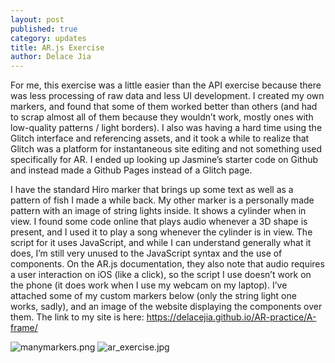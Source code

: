 ```yaml
---
layout: post
published: true
category: updates
title: AR.js Exercise
author: Delace Jia
---
```

For me, this exercise was a little easier than the API exercise because there was less processing of raw data and less UI development. I created my own markers, and found that some of them worked better than others (and had to scrap almost all of them because they wouldn’t work, mostly ones with low-quality patterns / light borders). I also was having a hard time using the Glitch interface and referencing assets, and it took a while to realize that Glitch was a platform for instantaneous site editing and not something used specifically for AR. I ended up looking up Jasmine’s starter code on Github and instead made a Github Pages instead of a Glitch page. 

I have the standard Hiro marker that brings up some text as well as a pattern of fish I made a while back. My other marker is a personally made pattern with an image of string lights inside. It shows a cylinder when in view. I found some code online that plays audio whenever a 3D shape is present, and I used it to play a song whenever the cylinder is in view. The script for it uses JavaScript, and while I can understand generally what it does, I’m still very unused to the JavaScript syntax and the use of components. On the AR.js documentation, they also note that audio requires a user interaction on iOS (like a click), so the script I use doesn’t work on the phone (it does work when I use my webcam on my laptop). I’ve attached some of my custom markers below (only the string light one works, sadly), and an image of the website displaying the components over them. The link to my site is here: https://delacejia.github.io/AR-practice/A-frame/ 

![manymarkers.png]({{site.baseurl}}/assets/manymarkers.png)
![ar_exercise.jpg]({{site.baseurl}}/assets/ar_exercise.jpg)
